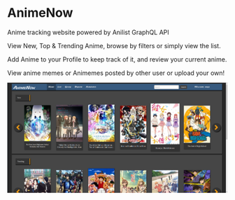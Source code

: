 # AnimeNow

Anime tracking website powered by Anilist GraphQL API

View New, Top & Trending Anime, browse by filters or simply view the list.

Add Anime to your Profile to keep track of it, and review your current anime.

View anime memes or Animemes posted by other user or upload your own!

![Home Preview](animenowhome.png)

